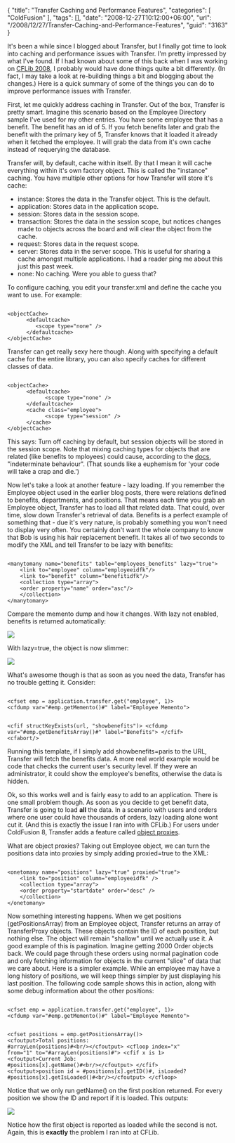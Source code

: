 {
	"title": "Transfer Caching and Performance Features",
	"categories": [
		"ColdFusion"
	],
	"tags": [],
	"date": "2008-12-27T10:12:00+06:00",
	"url": "/2008/12/27/Transfer-Caching-and-Performance-Features",
	"guid": "3163"
}

It's been a while since I blogged about Transfer, but I finally got time to look into caching and performance issues with Transfer. I'm pretty impressed by what I've found. If I had known about some of this back when I was working on <a href="http://www.cflib.org">CFLib 2008</a>, I probably would have done things quite a bit differently. (In fact, I may take a look at re-building things a bit and blogging about the changes.) Here is a quick summary of some of the things you can do to improve performance issues with Transfer.
<!--more-->
First, let me quickly address caching in Transfer. Out of the box, Transfer is pretty smart. Imagine this scenario based on the Employee Directory sample I've used for my other entries. You have some employee that has a benefit. The benefit has an id of 5. If you fetch benefits later and grab the benefit with the primary key of 5, Transfer knows that it loaded it already when it fetched the employee. It will grab the data from it's own cache instead of requerying the database. 

Transfer will, by default, cache within itself. By that I mean it will cache everything within it's own factory object. This is called the "instance" caching. You have multiple other options for how Transfer will store it's cache:

<ul>
<li>instance: Stores the data in the Transfer object. This is the default.
<li>application: Stores data in the application scope. 
<li>session: Stores data in the session scope.
<li>transaction: Stores the data in the session scope, but notices changes made to objects across the board and will clear the object from the cache.
<li>request: Stores data in the request scope.
<li>server: Stores data in the server scope. This is useful for sharing a cache amongst multiple applications. I had a reader ping me about this just this past week.
<li>none: No caching. Were you able to guess that?
</ul>

To configure caching, you edit your transfer.xml and define the cache you want to use. For example:

<code>
&lt;objectCache&gt;
      &lt;defaultcache&gt;
         &lt;scope type="none" /&gt;
      &lt;/defaultcache&gt;
&lt;/objectCache&gt;
</code>

Transfer can get really sexy here though. Along with specifying a default cache for the entire library, you can also specify caches for different classes of data.

<code>
&lt;objectCache&gt;
      &lt;defaultcache&gt;
            &lt;scope type="none" /&gt;
      &lt;/defaultcache&gt;
      &lt;cache class="employee"&gt;
            &lt;scope type="session" /&gt;
      &lt;/cache&gt;
&lt;/objectCache&gt;
</code>

This says: Turn off caching by default, but session objects will be stored in the session scope. Note that mixing caching types for objects that are related (like benefits to mployees) could cause, according to the <a href="http://docs.transfer-orm.com/wiki/Managing_the_Cache.cfm">docs</a>, "indeterminate behaviour". (That sounds like a euphemism for 'your code will take a crap and die.')

Now let's take a look at another feature - lazy loading. If you remember the Employee object used in the earlier blog posts, there were relations defined to benefits, departments, and positions. That means each time you grab an Employee object, Transfer has to load all that related data. That could, over time, slow down Transfer's retrieval of data. Benefits is a perfect example of something that - due it's very nature, is probably something you won't need to display very often. You certainly don't want the whole company to know that Bob is using his hair replacement benefit. It takes all of two seconds to modify the XML and tell Transfer to be lazy with benefits:

<code>
&lt;manytomany name="benefits" table="employees_benefits" lazy="true"&gt;
	&lt;link to="employee" column="employeeidfk"/&gt;
	&lt;link to="benefit" column="benefitidfk"/&gt;
	&lt;collection type="array"&gt;
	&lt;order property="name" order="asc"/&gt;
	&lt;/collection&gt;
&lt;/manytomany&gt;
</code>

Compare the memento dump and how it changes. With lazy not enabled, benefits is returned automatically:

<img src="https://static.raymondcamden.com/images//Picture 217.png">

With lazy=true, the object is now slimmer:

<img src="https://static.raymondcamden.com/images/cfjedi//Picture 314.png">

What's awesome though is that as soon as you need the data, Transfer has no trouble getting it. Consider:

<code>
&lt;cfset emp = application.transfer.get("employee", 1)&gt;
&lt;cfdump var="#emp.getMemento()#" label="Employee Memento"&gt;

&lt;cfif structKeyExists(url, "showbenefits")&gt;
	&lt;cfdump var="#emp.getBenefitsArray()#" label="Benefits"&gt;
&lt;/cfif&gt;
&lt;cfabort/&gt;
</code>

Running this template, if I simply add showbenefits=paris to the URL, Transfer will fetch the benefits data. A more real world example would be code that checks the current user's security level. If they were an administrator, it could show the employee's benefits, otherwise the data is hidden. 

Ok, so this works well and is fairly easy to add to an application. There is one small problem though. As soon as you decide to get benefit data, Transfer is going to load <b>all</b> the data. In a scenario with users and orders where one user could have thousands of orders, lazy loading alone wont cut it. (And this is exactly the issue I ran into with CFLib.) For users under ColdFusion 8, Transfer adds a feature called <a href="http://docs.transfer-orm.com/wiki/Using_TransferObject_Proxies.cfm">object proxies</a>. 

What are object proxies? Taking out Employee object, we can turn the positions data into proxies by simply adding proxied=true to the XML:

<code>
&lt;onetomany name="positions" lazy="true" proxied="true"&gt;
	&lt;link to="position" column="employeeidfk" /&gt;
	&lt;collection type="array"&gt;
	&lt;order property="startdate" order="desc" /&gt;
	&lt;/collection&gt;
&lt;/onetomany&gt;
</code>

Now something interesting happens. When we get positions (getPositionsArray) from an Employee object, Transfer returns an array of TransferProxy objects. These objects contain the ID of each position, but nothing else. The object will remain "shallow" until we actually use it. A good example of this is pagination. Imagine getting 2000 Order objects back. We could page through these orders using normal pagination code and only fetching information for objects in the current "slice" of data that we care about. Here is a simpler example. While an employee may have a long history of positions, we will keep things simpler by just displaying his last position. The following code sample shows this in action, along with some debug information about the other positions:

<code>
&lt;cfset emp = application.transfer.get("employee", 1)&gt;
&lt;cfdump var="#emp.getMemento()#" label="Employee Memento"&gt;

&lt;cfset positions = emp.getPositionsArray()&gt;
&lt;cfoutput&gt;Total positions: #arrayLen(positions)#&lt;br/&gt;&lt;/cfoutput&gt;
&lt;cfloop index="x" from="1" to="#arrayLen(positions)#"&gt;
	&lt;cfif x is 1&gt;
		&lt;cfoutput&gt;Current Job: #positions[x].getName()#&lt;br/&gt;&lt;/cfoutput&gt;
	&lt;/cfif&gt;
	&lt;cfoutput&gt;position id = #positions[x].getID()#, isLoaded? #positions[x].getIsLoaded()#&lt;br/&gt;&lt;/cfoutput&gt;
&lt;/cfloop&gt;
</code>

Notice that we only run getName() on the first position returned. For every position we show the ID and report if it is loaded. This outputs:

<img src="https://static.raymondcamden.com/images/cfjedi//Picture 45.png">

Notice how the first object is reported as loaded while the second is not. Again, this is <b>exactly</b> the problem I ran into at CFLib.